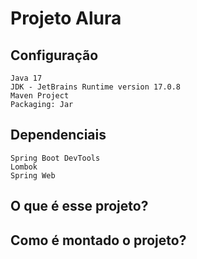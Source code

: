 # Projeto Alura
## Configuração
```
Java 17
JDK - JetBrains Runtime version 17.0.8
Maven Project
Packaging: Jar
```
## Dependenciais
```
Spring Boot DevTools
Lombok
Spring Web
```
## O que é esse projeto?




## Como é montado o projeto?
